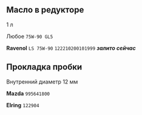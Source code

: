 ## Масло в редукторе

1 л

Любое `75W-90 GL5`

__Ravenol__ `LS 75W-90` `122210200101999` ***залито сейчас***

## Прокладка пробки

Внутренний диаметр 12 мм

__Mazda__ `995641800`

__Elring__ `122904`